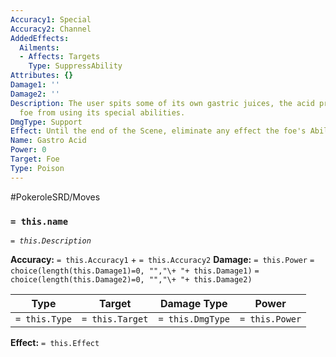 ```yaml
---
Accuracy1: Special
Accuracy2: Channel
AddedEffects:
  Ailments:
  - Affects: Targets
    Type: SuppressAbility
Attributes: {}
Damage1: ''
Damage2: ''
Description: The user spits some of its own gastric juices, the acid prevents the
  foe from using its special abilities.
DmgType: Support
Effect: Until the end of the Scene, eliminate any effect the foe's Ability would do.
Name: Gastro Acid
Power: 0
Target: Foe
Type: Poison
---
```


#PokeroleSRD/Moves

### `= this.name` 
*`= this.Description`*

**Accuracy:** `= this.Accuracy1` + `= this.Accuracy2`
**Damage:** `= this.Power` `= choice(length(this.Damage1)=0, "","\+ "+ this.Damage1)` `= choice(length(this.Damage2)=0, "","\+ "+ this.Damage2)`

| Type          | Target          | Damage Type          | Power          |
| ------------- | --------------- | ---------------- | -------------- |
| `= this.Type` | `= this.Target` | `= this.DmgType` | `= this.Power` | 

**Effect:** `= this.Effect`